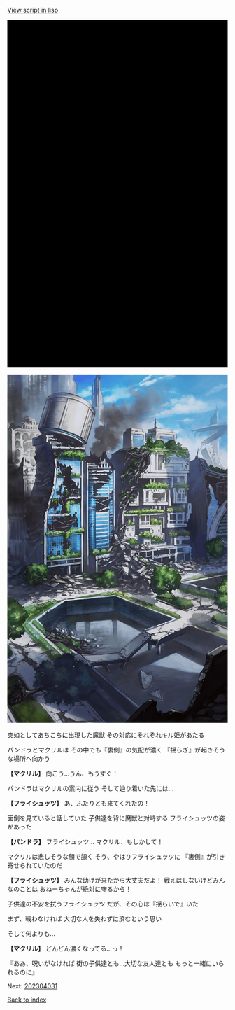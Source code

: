 [View script in lisp](../scripts/202304023.txt)

![bg_black.png](../images/backgrounds/bg_black.png)

![in_city_collapse.png](../images/backgrounds/in_city_collapse.png)

突如としてあちこちに出現した魔獣
その対応にそれぞれキル姫があたる

パンドラとマクリルは
その中でも『裏側』の気配が濃く
『揺らぎ』が起きそうな場所へ向かう

**【マクリル】**
向こう…うん、もうすぐ！

パンドラはマクリルの案内に従う
そして辿り着いた先には…

**【フライシュッツ】**
あ、ふたりとも来てくれたの！

面倒を見ていると話していた
子供達を背に魔獣と対峙する
フライシュッツの姿があった

**【パンドラ】**
フライシュッツ…
マクリル、もしかして！

マクリルは悲しそうな顔で頷く
そう、やはりフライシュッツに
『裏側』が引き寄せられていたのだ

**【フライシュッツ】**
みんな助けが来たから大丈夫だよ！
戦えはしないけどみんなのことは
おねーちゃんが絶対に守るから！

子供達の不安を拭うフライシュッツ
だが、その心は『揺らいで』いた

まず、戦わなければ
大切な人を失わずに済むという思い

そして何よりも…

**【マクリル】**
どんどん濃くなってる…っ！

『ああ、呪いがなければ
街の子供達とも…大切な友人達とも
もっと一緒にいられるのに』


Next: [202304031](202304031.md)

[Back to index](index.md)
